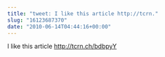 ```yaml
---
title: "tweet: I like this article http://tcrn."
slug: "16123687370"
date: "2010-06-14T04:44:16+00:00"
---
```

I like this article http://tcrn.ch/bdbpyY